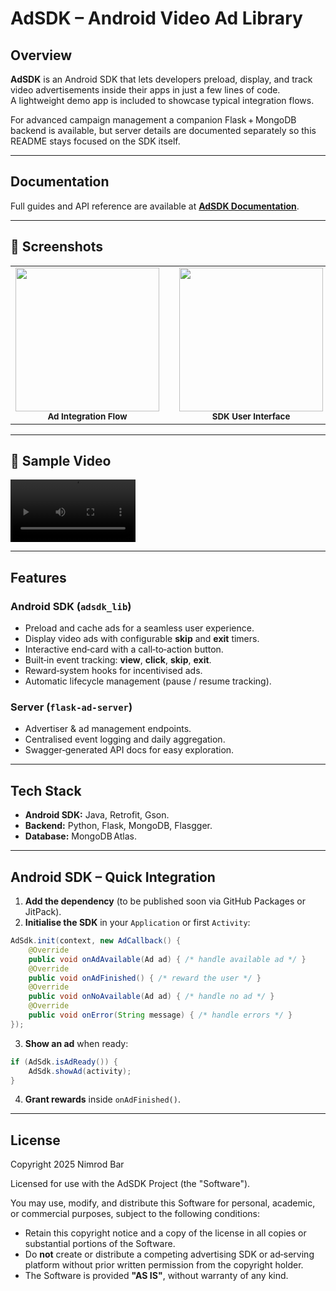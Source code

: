 # AdSDK – Android Video Ad Library

## Overview
**AdSDK** is an Android SDK that lets developers preload, display, and track video advertisements inside their apps in just a few lines of code.  
A lightweight demo app is included to showcase typical integration flows.

For advanced campaign management a companion Flask + MongoDB backend is available, but server details are documented separately so this README stays focused on the SDK itself.

---

## Documentation
Full guides and API reference are available at **[AdSDK Documentation](https://nimib2.github.io/AdSDK/)**.

---

## 📸 Screenshots

<table>
  <tr>
    <td align="center">
      <img src="https://github.com/user-attachments/assets/4532ea8f-8649-4407-9acf-2eff2a21c572" width="230"/><br/>
      <sub><b>Ad&nbsp;Integration&nbsp;Flow</b></sub>
    </td>
    <td width="25"></td>  <!-- spacer -->
    <td align="center">
      <img src="https://github.com/user-attachments/assets/4f8bf291-5716-49d8-92ef-102c9d977545" width="230"/><br/>
      <sub><b>SDK&nbsp;User&nbsp;Interface</b></sub>
    </td>
    <td width="25"></td>  <!-- spacer -->
    <td align="center">
      <img src="https://github.com/user-attachments/assets/0cceb809-3828-4f93-8983-4f6e6eebfff9" width="230"/><br/>
      <sub><b>End-Card&nbsp;Screen</b></sub>
    </td>
  </tr>
</table>

---

## 🎥 Sample Video

<video src="https://res.cloudinary.com/dyr4cxjrs/video/upload/v1745858282/AD-SDK_btcpu1.mp4"
       width="200" controls>
  Your browser does not support the video tag.
</video>

---

## Features

### Android SDK (`adsdk_lib`)
- Preload and cache ads for a seamless user experience.
- Display video ads with configurable **skip** and **exit** timers.
- Interactive end‑card with a call‑to‑action button.
- Built‑in event tracking: **view**, **click**, **skip**, **exit**.
- Reward‑system hooks for incentivised ads.
- Automatic lifecycle management (pause / resume tracking).

### Server (`flask‑ad‑server`)
- Advertiser & ad management endpoints.
- Centralised event logging and daily aggregation.
- Swagger‑generated API docs for easy exploration.

---

## Tech Stack
- **Android SDK:** Java, Retrofit, Gson.
- **Backend:** Python, Flask, MongoDB, Flasgger.
- **Database:** MongoDB Atlas.

---

## Android SDK – Quick Integration

1. **Add the dependency** (to be published soon via GitHub Packages or JitPack).
2. **Initialise the SDK** in your `Application` or first `Activity`:

```java
AdSdk.init(context, new AdCallback() {
    @Override
    public void onAdAvailable(Ad ad) { /* handle available ad */ }
    @Override
    public void onAdFinished() { /* reward the user */ }
    @Override
    public void onNoAvailable(Ad ad) { /* handle no ad */ }
    @Override
    public void onError(String message) { /* handle errors */ }
});
```

3. **Show an ad** when ready:

```java
if (AdSdk.isAdReady()) {
    AdSdk.showAd(activity);
}
```

4. **Grant rewards** inside `onAdFinished()`.

---

## License
Copyright 2025 Nimrod Bar

Licensed for use with the AdSDK Project (the "Software").

You may use, modify, and distribute this Software for personal, academic, or commercial purposes, subject to the following conditions:

- Retain this copyright notice and a copy of the license in all copies or substantial portions of the Software.
- Do **not** create or distribute a competing advertising SDK or ad‑serving platform without prior written permission from the copyright holder.
- The Software is provided **"AS IS"**, without warranty of any kind.
